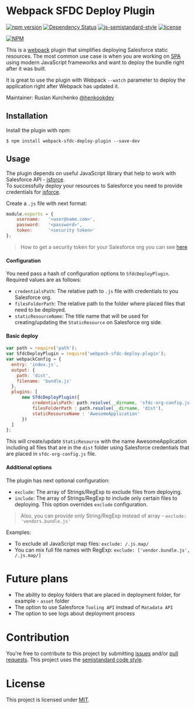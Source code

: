 Webpack SFDC Deploy Plugin
===================
[![npm version](https://badge.fury.io/js/webpack-sfdc-deploy-plugin.svg)](https://badge.fury.io/js/webpack-sfdc-deploy-plugin)
[![Dependency Status](https://david-dm.org/henko-okdev/webpack-sfdc-deploy-plugin.svg)](https://david-dm.org/henko-okdev/webpack-sfdc-deploy-plugin) 
[![js-semistandard-style](https://img.shields.io/badge/code%20style-semistandard-brightgreen.svg?style=flat-square)](https://github.com/Flet/semistandard) 
[![license](https://img.shields.io/github/license/mashape/apistatus.svg?maxAge=2592000)]()

[![NPM](https://nodei.co/npm/webpack-sfdc-deploy-plugin.png?downloads=true&downloadRank=true&stars=true)](https://nodei.co/npm/webpack-sfdc-deploy-plugin/)

This is a [webpack](http://webpack.github.io/) plugin that simplifies deploying Salesforce static resources.
The most common use case is when you are working on [SPA](https://en.wikipedia.org/wiki/Single-page_application) using modern JavaScript frameworks and want to deploy the bundle 
right after it was built. 

It is great to use the plugin with Webpack `--watch` parameter to deploy the application
right after Webpack has updated it.

Maintainer: Ruslan Kurchenko [@henkookdev](https://twitter.com/henkookdev)

Installation
------------
Install the plugin with npm:
```shell
$ npm install webpack-sfdc-deploy-plugin --save-dev
```

Usage
-----------

The plugin depends on useful JavaScript library that help to work with Salesforce API - [jsforce](https://www.npmjs.com/package/jsforce).    
To successfully deploy your resources to Salesforce you need to provide credentials for [jsforce](https://www.npmjs.com/package/jsforce).   

Create a `.js` file with next format:
```javascript
module.exports = {
    username:   '<user@name.com>',
    password:   '<password>',
    token:      '<security token>'
};
```

> How to get a security token for your Salesforce org you can see [here](https://help.salesforce.com/articleView?id=user_security_token.htm)

#### Configuration

You need pass a hash of configuration options to `SfdcDeployPlugin`.     
Required values are as follows:
- `credentialsPath`: The relative path to `.js` file with credentials to you Salesforce org.
- `filesFolderPath`: The relative path to the folder where placed files that need to be deployed.
- `staticResourceName`: The title name that will be used for creating/updating the `StaticResource` on Salesforce org side.

#### Basic deploy
```javascript
var path = require('path');
var SfdcDeployPlugin = require('webpack-sfdc-deploy-plugin');
var webpackConfig = {
  entry: 'index.js',
  output: {
    path: 'dist',
    filename: 'bundle.js'
  },
  plugins: [
      new SfdcDeployPlugin({
          credentialsPath: path.resolve(__dirname, 'sfdc-org-config.js'),
          filesFolderPath : path.resolve(__dirname, 'dist'),
          staticResourceName : 'AwesomeApplication'         
      })
  ]
};
```

This will create/update `StaticResource` with the name AwesomeApplication including all files that are in the `dist` folder
using Salesforce credentials that are placed in `sfdc-org-config.js` file.

#### Additional options

The plugin has next optional configuration:
- `exclude`: The array of Strings/RegExp to exclude files from deploying.
- `include`: The array of Strings/RegExp to include only certain files to deploying. This option overrides `exclude` configuration.

> Also, you can provide only String/RegExp instead of array - `exclude: 'vendors.bundle.js'`

Examples:
- To exclude all JavaScript map files: `exclude: /.js.map/`
- You can mix full file names with RegExp: `exclude: ['vendor.bundle.js', /.js.map/]`

# Future plans
- The ability to deploy folders that are placed in deployment folder, for example - `asset` folder 
- The option to use Salesforce `Tooling API` instead of `Matadata API`
- The option to see logs about deployment process

# Contribution

You're free to contribute to this project by submitting [issues](https://github.com/henko-okdev/webpack-sfdc-deploy-plugin/issues) and/or [pull requests](https://github.com/henko-okdev/webpack-sfdc-deploy-plugin/pulls). 
This project uses the [semistandard code style](https://github.com/Flet/semistandard).

# License

This project is licensed under [MIT](https://github.com/henko-okdev/webpack-sfdc-deploy-plugin/blob/master/LICENSE).